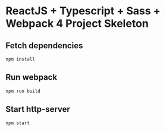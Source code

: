 # ReactJS + Typescript + Sass + Webpack 4 Project Skeleton

## Fetch dependencies
```
npm install
```

## Run webpack
```
npm run build
```

## Start http-server
```
npm start
```
